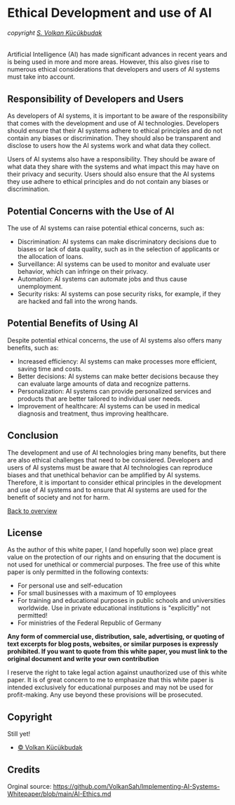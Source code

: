 # Ethical Development and use of AI
###### copyright [S. Volkan Kücükbudak](https://github.com/volkansah)
Artificial Intelligence (AI) has made significant advances in recent years and is being used in more and more areas. However, this also gives rise to numerous ethical considerations that developers and users of AI systems must take into account.

## Responsibility of Developers and Users
As developers of AI systems, it is important to be aware of the responsibility that comes with the development and use of AI technologies. Developers should ensure that their AI systems adhere to ethical principles and do not contain any biases or discrimination. They should also be transparent and disclose to users how the AI systems work and what data they collect.

Users of AI systems also have a responsibility. They should be aware of what data they share with the systems and what impact this may have on their privacy and security. Users should also ensure that the AI systems they use adhere to ethical principles and do not contain any biases or discrimination.

## Potential Concerns with the Use of AI
The use of AI systems can raise potential ethical concerns, such as:

- Discrimination: AI systems can make discriminatory decisions due to biases or lack of data quality, such as in the selection of applicants or the allocation of loans.
- Surveillance: AI systems can be used to monitor and evaluate user behavior, which can infringe on their privacy.
- Automation: AI systems can automate jobs and thus cause unemployment.
- Security risks: AI systems can pose security risks, for example, if they are hacked and fall into the wrong hands.
## Potential Benefits of Using AI
Despite potential ethical concerns, the use of AI systems also offers many benefits, such as:

- Increased efficiency: AI systems can make processes more efficient, saving time and costs.
- Better decisions: AI systems can make better decisions because they can evaluate large amounts of data and recognize patterns.
- Personalization: AI systems can provide personalized services and products that are better tailored to individual user needs.
- Improvement of healthcare: AI systems can be used in medical diagnosis and treatment, thus improving healthcare.
## Conclusion
The development and use of AI technologies bring many benefits, but there are also ethical challenges that need to be considered. Developers and users of AI systems must be aware that AI technologies can reproduce biases and that unethical behavior can be amplified by AI systems. Therefore, it is important to consider ethical principles in the development and use of AI systems and to ensure that AI systems are used for the benefit of society and not for harm.

[Back to overview](README.md#Topics)

## License
As the author of this white paper, I (and hopefully soon we) place great value on the protection of our rights and on ensuring that the document is not used for unethical or commercial purposes. The free use of this white paper is only permitted in the following contexts:

- For personal use and self-education
- For small businesses with a maximum of 10 employees
- For training and educational purposes in public schools and universities worldwide. Use in private educational institutions is "explicitly" not permitted!
- For ministries of the Federal Republic of Germany


**Any form of commercial use, distribution, sale, advertising, or quoting of text excerpts for blog posts, websites, or similar purposes is expressly prohibited. If you want to quote from this white paper, you must link to the original document and write your own contribution**

I reserve the right to take legal action against unauthorized use of this white paper. It is of great concern to me to emphasize that this white paper is intended exclusively for educational purposes and may not be used for profit-making. Any use beyond these provisions will be prosecuted.

## Copyright
Still yet!
- [© Volkan Kücükbudak](https://github.com/volkansah)
## Credits
Orginal source: https://github.com/VolkanSah/Implementing-AI-Systems-Whitepaper/blob/main/AI-Ethics.md
